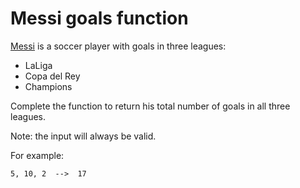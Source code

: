 # Messi goals function

[Messi](https://en.wikipedia.org/wiki/Lionel_Messi) is a soccer player with goals in three leagues: 

- LaLiga
- Copa del Rey
- Champions

Complete the function to return his total number of goals in all three leagues.

Note: the input will always be valid.

For example:

```
5, 10, 2  -->  17
```
